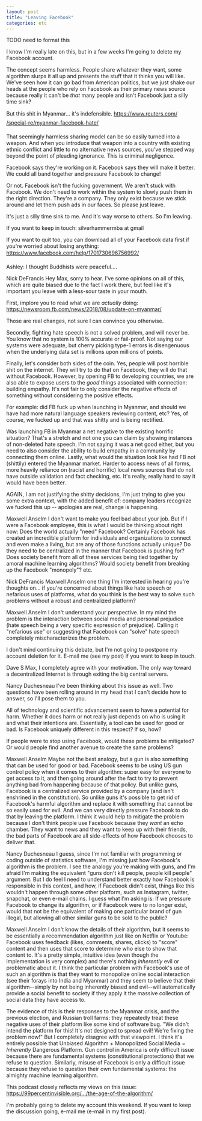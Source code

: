 ```yaml
---
layout: post
title: "Leaving Facebook"
categories: etc
---
```


TODO need to format this

I know I'm really late on this, but in a few weeks I'm going to delete my Facebook account.

The concept seems harmless. People share whatever they want, some algorithm slurps it all up and presents the stuff that it thinks you will like. We've seen how it can go bad from American politics, but we just shake our heads at the people who rely on Facebook as their primary news source because really it can't be *that* many people and isn't Facebook just a silly time sink?

But this shit in Myanmar... it's indefensible.
https://www.reuters.com//special-re/myanmar-facebook-hate/

That seemingly harmless sharing model can be so easily turned into a weapon. And when you introduce that weapon into a country with existing ethnic conflict and little to no alternative news sources, you've stepped way beyond the point of pleading ignorance. This is criminal negligence.

Facebook says they're working on it. Facebook says they will make it better. We could all band together and pressure Facebook to change!

Or not. Facebook isn't the fucking government. We aren't stuck with Facebook. We don't need to work within the system to slowly push them in the right direction. They're a company. They only exist because we stick around and let them push ads in our faces. So please just leave.

It's just a silly time sink to me. And it's way worse to others. So I'm leaving.

If you want to keep in touch: silverhammermba at gmail

If you want to quit too, you can download all of your Facebook data first if you're worried about losing anything: https://www.facebook.com/help/1701730696756992/

Ashley:  I thought Buddhists were peaceful....


Nick DeFrancis Hey Max, sorry to hear. I've some opinions on all of this, which are quite biased due to the fact I work there, but feel like it's important you leave with a less-sour taste in your mouth.

First, implore you to read what we are *actually* doing: https://newsroom.fb.com/news/2018/08/update-on-myanmar/

Those are real changes, not sure I can convince you otherwise.

Secondly, fighting hate speech is not a solved problem, and will never be. You know that no system is 100% accurate or fail-proof. Not saying our systems were adequate, but cherry picking type-1 errors is disengenuous when the underlying data set is millions upon millions of points.

Finally, let's consider both sides of the coin. Yes, people will post horrible shit on the internet. They will try to do that on Facebook, they will do that without Facebook. However, by opening FB to developing countries, we are also able to expose users to the *good* things associated with connection: building empathy. It's not fair to only consider the negative effects of something without considering the positive effects.

For example: did FB fuck up when launching in Myanmar, and should we have had more natural language speakers reviewing content, etc? Yes, of course, we fucked up and that was shitty and is being rectified.

Was launching FB in Myanmar a net negative to the existing horrific situation? That's a stretch and not one you can claim by showing instances of non-deleted hate speech. I'm not saying it was a net good either, but you need to also consider the ability to build empathy in a community by connecting them online. Lastly, what would the situation look like had FB not (shittily) entered the Myanmar market. Harder to access news of all forms, more heavily reliance on (racist and horrific) local news sources that do not have outside validation and fact checking, etc. It's really, really hard to say it would have been better.

AGAIN, I am not justifying the shitty decisions, I'm just trying to give you some extra context, with the added benefit of: company leaders recognize we fucked this up -- apologies are real, change is happening.

Maxwell Anselm I don't want to make you feel bad about your job. But if I were a Facebook employee, this is what I would be thinking about right now:
Does the world actually "need" Facebook? Certainly Facebook has created an incredible platform for individuals and organizations to connect and even make a living, but are any of those functions actually unique? Do they need to be centralized in the manner that Facebook is pushing for? Does society benefit from all of these services being tied together by amoral machine learning algorithms? Would society benefit from breaking up the Facebook "monopoly"? etc.

Nick DeFrancis Maxwell Anselm one thing I'm interested in hearing you're thoughts on... if you're concerned about things like hate speech or nefarious uses of platforms, what do you think is the best way to solve such problems without a robust and centralized platform?

Maxwell Anselm I don't understand your perspective. In my mind the problem is the interaction between social media and personal prejudice (hate speech being a very specific expression of prejudice). Calling it "nefarious use" or suggesting that Facebook can "solve" hate speech completely mischaracterizes the problem.

I don't mind continuing this debate, but I'm not going to postpone my account deletion for it. E-mail me (see my post) if you want to keep in touch.

Dave S Max, I completely agree with your motivation. The only way toward a decentralized Internet is through exiting the big central servers.

Nancy Duchesneau I've been thinking about this issue as well. Two questions have been rolling around in my head that I can't decide how to answer, so I'll pose them to you.

All of technology and scientific advancement seem to have a potential for harm. Whether it does harm or not really just depends on who is using it and what their intentions are. Essentially, a tool can be used for good or bad. Is Facebook uniquely different in this respect? If so, how?

If people were to stop using Facebook, would these problems be mitigated? Or would people find another avenue to create the same problems?

Maxwell Anselm Maybe not the best analogy, but a gun is also something that can be used for good or bad. Facebook seems to be using US gun control policy when it comes to their algorithm: super easy for everyone to get access to it, and then going around after the fact to try to prevent anything bad from happening because of that policy.
But unlike guns, Facebook is a centralized service provided by a company (and isn't enshrined in the constitution). So unlike guns it's possible to get rid of Facebook's harmful algorithm and replace it with something that cannot be so easily used for evil. And we can very directly pressure Facebook to do that by leaving the platform.
I think it would help to mitigate the problem because I don't think people use Facebook because they *want* an echo chamber. They want to news and they want to keep up with their friends, the bad parts of Facebook are all side-effects of how Facebook chooses to deliver that.

Nancy Duchesneau I guess, since I'm not familiar with programming or coding outside of statistics software, I'm missing just how Facebook's algorithm is the problem. I see the analogy you're making with guns, and I'm afraid I'm making the equivalent "guns don't kill people, people kill people" argument. But I do feel I need to understand better exactly how Facebook is responsible in this context, and how, if Facebook didn't exist, things like this wouldn't happen through some other platform, such as Instagram, twitter, snapchat, or even e-mail chains. I guess what I'm asking is: If we pressure Facebook to change its algorithm, or if Facebook were to no longer exist, would that not be the equivalent of making one particular brand of gun illegal, but allowing all other similar guns to be sold to the public?

Maxwell Anselm I don't know the details of their algorithm, but it seems to be essentially a recommendation algorithm just like on Netflix or Youtube: Facebook uses feedback (likes, comments, shares, clicks) to "score" content and then uses that score to determine who else to show that content to. It's a pretty simple, intuitive idea (even though the implementation is very complex) and there's nothing *inherently* evil or problematic about it. I think the particular problem with Facebook's use of such an algorithm is that they want to monopolize online social interaction (see their forays into India and Myanmar) and they seem to believe that their algorithm--simply by not being inherently biased and evil--will automatically provide a social benefit to society if they apply it the massive collection of social data they have access to.

The evidence of this is their responses to the Myanmar crisis, and the previous election, and Russian troll farms: they repeatedly treat these negative uses of their platform like some kind of software bug. "We didn't intend the platform for this! It's not designed to spread evil! We're fixing the problem now!" But I completely disagree with that viewpoint. I think it's entirely possible that Unbiased Algorithm + Monopolized Social Media = *Inherently* Dangerous Platform. Gun control in America is only difficult issue because there are fundamental systems (constitutional protections) that we refuse to question. Similarly, misuse of Facebook is only a difficult issue because they refuse to question their own fundamental systems: the almighty machine learning algorithm.

This podcast closely reflects my views on this issue: https://99percentinvisible.org/.../the-age-of-the-algorithm/

I'm probably going to delete my account this weekend. If you want to keep the discussion going, e-mail me (e-mail in my first post).

